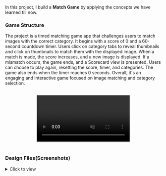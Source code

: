 In this project, I build a **Match Game** by applying the concepts we have learned till now.
### Game Structure

The project is a timed matching game app that challenges users to match images with the correct category. It begins with a score of 0 and a 60-second countdown timer. Users click on category tabs to reveal thumbnails and click on thumbnails to match them with the displayed image. When a match is made, the score increases, and a new image is displayed. If a mismatch occurs, the game ends, and a Scorecard view is presented. Users can choose to play again, resetting the score, timer, and categories. The game also ends when the timer reaches 0 seconds. Overall, it's an engaging and interactive game focused on image matching and category selection.



<br/>
<div style="text-align: center;">
  <video style="max-width:80%;box-shadow:0 2.8px 2.2px rgba(0, 0, 0, 0.12);outline:none;" loop="true" autoplay="autoplay" controls="controls" muted>
    <source src="https://assets.ccbp.in/frontend/content/react-js/match-game-output.mp4" type="video/mp4">
  </video>
</div>
<br/>

### Design Files(Screenshots)
<details>
<summary>Click to view</summary>

- ![Front Page](https://github.com/PRATIKBAGADE1/TYCompWeb/blob/master/ss/home%20page.png)
- ![Match Game](https://assets.ccbp.in/frontend/content/react-js/match-game-lg-output.png)
- ![Scorecard](https://assets.ccbp.in/frontend/content/react-js/match-game-score-card-lg-output.png)

</details>
